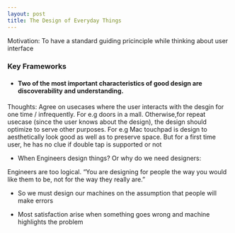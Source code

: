```yaml
---
layout: post
title: The Design of Everyday Things
---
```


Motivation: To have a standard guiding pricinciple while thinking about user interface


### Key Frameworks

- #### Two of the most important characteristics of good design are discoverability and understanding.


Thoughts: Agree on usecases where the user interacts with the desgin for one time / infrequently. For e.g doors in a mall. Otherwise,for repeat usecase (since the user knows about the design), the design should optimize to serve other purposes. For e.g Mac touchpad is design to aesthetically look good as well as to preserve space. But for a first time user, he has no clue if double tap is supported or not

 
- When Engineers design things? Or why do we need designers:

Engineers are too logical. “You are designing for people the way you would like them to be, not for the way they really are.”

- So we must design our machines on the assumption that people will make errors

- Most satisfaction arise when something goes wrong and machine highlights the problem